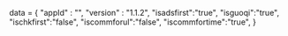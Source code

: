 <span id = 'versionData'>data = {
  "appId" : "",
  "version" : "1.1.2",
  "isadsfirst":"true",
  "isguoqi":"true",
  "ischkfirst":"false",
  "iscommforul":"false",
  "iscommfortime":"true",
}</span>
